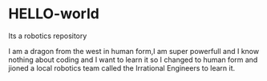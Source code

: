 # HELLO-world
Its a robotics repository

I am a dragon from the west in human form,I am super powerfull and I know nothing about coding and I want to learn it so I changed to human form and jioned a local robotics team called the Irrational Engineers  to learn it.
